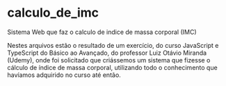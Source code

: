 # calculo_de_imc
Sistema Web que faz o calculo de indice de massa corporal (IMC)

Nestes arquivos estão o resultado de um exercício, do curso JavaScript e TypeScript do Básico ao Avançado, do professor Luiz Otávio Miranda (Udemy), onde foi solicitado que criássemos um sistema que fizesse o cálculo de índice de massa corporal, utilizando todo o conhecimento que havíamos adquirido no curso até então.
